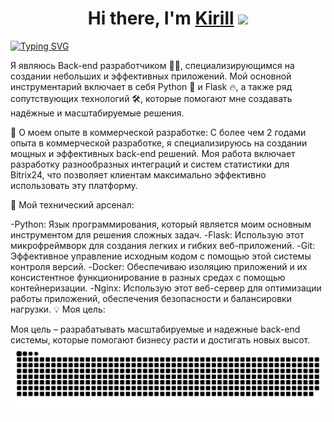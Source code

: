 <h1 align="center">Hi there, I'm <a href="https://t.me/lolipof" target="_blank">Kirill</a> 
<img src="https://github.com/blackcater/blackcater/raw/main/images/Hi.gif" height="32"/></h1>


[![Typing SVG](https://readme-typing-svg.herokuapp.com?color=%2336BCF7&lines=Computer+science+student)](https://git.io/typing-svg)

Я являюсь Back-end разработчиком 🧑‍💻, специализирующимся на создании небольших и эффективных приложений. Мой основной инструментарий включает в себя Python 🐍 и Flask 🔥, а также ряд сопутствующих технологий 🛠️, которые помогают мне создавать надёжные и масштабируемые решения.


🚀 О моем опыте в коммерческой разработке:
С более чем 2 годами опыта в коммерческой разработке, я специализируюсь на создании мощных и эффективных back-end решений. Моя работа включает разработку разнообразных интеграций и систем статистики для Bitrix24, что позволяет клиентам максимально эффективно использовать эту платформу.

🔧 Мой технический арсенал:

-Python: Язык программирования, который является моим основным инструментом для решения сложных задач.
-Flask: Использую этот микрофреймворк для создания легких и гибких веб-приложений.
-Git: Эффективное управление исходным кодом с помощью этой системы контроля версий.
-Docker: Обеспечиваю изоляцию приложений и их консистентное функционирование в разных средах с помощью контейнеризации.
-Nginx: Использую этот веб-сервер для оптимизации работы приложений, обеспечения безопасности и балансировки нагрузки.
💡 Моя цель:

Моя цель – разрабатывать масштабируемые и надежные back-end системы, которые помогают бизнесу расти и достигать новых высот.
<picture>
  <source
    media="(prefers-color-scheme: dark)"
    srcset="https://raw.githubusercontent.com/platane/snk/output/github-contribution-grid-snake-dark.svg"
  />
  <source
    media="(prefers-color-scheme: light)"
    srcset="https://raw.githubusercontent.com/platane/snk/output/github-contribution-grid-snake.svg"
  />
  <img
    alt="github contribution grid snake animation"
    src="https://raw.githubusercontent.com/platane/snk/output/github-contribution-grid-snake.svg"
  />
</picture>

